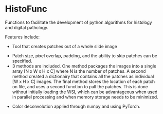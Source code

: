 HistoFunc
======

Functions to facilitate the development of python algorithms for histology and digital pathology.

Features include:

* Tool that creates patches out of a whole slide image
- Patch size, pixel overlap, padding, and the ability to skip patches can be specified. 
- 3 methods are included. One method packages the images into a single array [N x W x H x C] where N is the number of patches. A second method created a dictionairy that contains all the patches as individual [W x H x C] images. The final method stores the location of each patch on file, and uses a second function to pull the patches. This is done without initially loading the WSI, which can be advantageous when used in parallel processing and when memory storage needs to be minimized.
* Color deconvolution applied through numpy and using PyTorch. 
